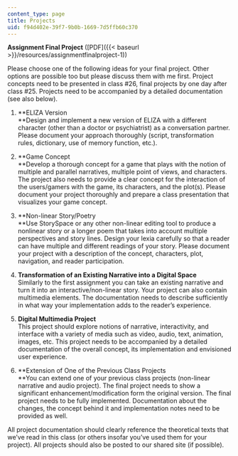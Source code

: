 ```yaml
---
content_type: page
title: Projects
uid: f94d402e-39f7-9b0b-1669-7d5ffb60c370
---
```


**Assignment Final Project** ([PDF]({{< baseurl >}}/resources/assignmentfinalproject-1))

Please choose one of the following ideas for your final project. Other options are possible too but please discuss them with me first. Project concepts need to be presented in class #26, final projects by one day after class #25. Projects need to be accompanied by a detailed documentation (see also below).

1.  **ELIZA Version  
    **Design and implement a new version of ELIZA with a different character (other than a doctor or psychiatrist) as a conversation partner. Please document your approach thoroughly (script, transformation rules, dictionary, use of memory function, etc.).  
    
2.  **Game Concept  
    **Develop a thorough concept for a game that plays with the notion of multiple and parallel narratives, multiple point of views, and characters. The project also needs to provide a clear concept for the interaction of the users/gamers with the game, its characters, and the plot(s). Please document your project thoroughly and prepare a class presentation that visualizes your game concept.  
    
3.  **Non-linear Story/Poetry  
    **Use StorySpace or any other non-linear editing tool to produce a nonlinear story or a longer poem that takes into account multiple perspectives and story lines. Design your lexia carefully so that a reader can have multiple and different readings of your story. Please document your project with a description of the concept, characters, plot, navigation, and reader participation.  
    
4.  **Transformation of an Existing Narrative into a Digital Space**  
    Similarly to the first assignment you can take an existing narrative and turn it into an interactive/non-linear story. Your project can also contain multimedia elements. The documentation needs to describe sufficiently in what way your implementation adds to the reader’s experience.  
    
5.  **Digital Multimedia Project**  
    This project should explore notions of narrative, interactivity, and interface with a variety of media such as video, audio, text, animation, images, etc. This project needs to be accompanied by a detailed documentation of the overall concept, its implementation and envisioned user experience.  
    
6.  **Extension of One of the Previous Class Projects  
    **You can extend one of your previous class projects (non-linear narrative and audio project). The final project needs to show a significant enhancement/modification form the original version. The final project needs to be fully implemented. Documentation about the changes, the concept behind it and implementation notes need to be provided as well.

All project documentation should clearly reference the theoretical texts that we’ve read in this class (or others insofar you’ve used them for your project). All projects should also be posted to our shared site (if possible).